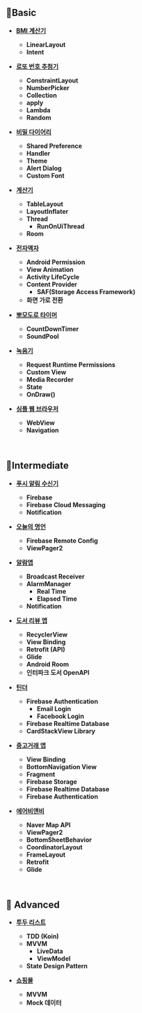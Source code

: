 ## 🥚Basic
- **[BMI 계산기](https://github.com/seoyoon528/AndroidStudy/tree/main/basic/BMI_Calculator)**
    - **LinearLayout**
    - **Intent**
    
- **[로또 번호 추첨기](https://github.com/seoyoon528/AndroidStudy/tree/main/basic/Lottery_Number)**
    - **ConstraintLayout**
    - **NumberPicker**
    - **Collection**
    - **apply**
    - **Lambda**
    - **Random**
    
- **[비밀 다이어리](https://github.com/seoyoon528/AndroidStudy/tree/main/basic/Secret_Diary)**
    - **Shared Preference**
    - **Handler**
    - **Theme**
    - **Alert Dialog**
    - **Custom Font**
    
- **[계산기](https://github.com/seoyoon528/AndroidStudy/tree/main/basic/Calculator)**
    - **TableLayout**
    - **LayoutInflater**
    - **Thread**
        - **RunOnUiThread**
    - **Room**
    
- **[전자액자](https://github.com/seoyoon528/AndroidStudy/tree/main/basic/Photo_Frame)**
    - **Android Permission**
    - **View Animation**
    - **Activity LifeCycle**
    - **Content Provider**
        - **SAF(Storage Access Framework)**
    - **화면 가로 전환**
    
- **[뽀모도로 타이머](https://github.com/seoyoon528/AndroidStudy/tree/main/basic/Pomodoro_Timer)**
    - **CountDownTimer**
    - **SoundPool**
    
- **[녹음기](https://github.com/seoyoon528/AndroidStudy/tree/main/basic/Voice_Recorder)**
    - **Request Runtime Permissions**
    - **Custom View**
    - **Media Recorder**
    - **State**
    - **OnDraw()**
    
- **[심플 웹 브라우저](https://github.com/seoyoon528/AndroidStudy/tree/main/basic/Web_Browser)**
    - **WebView**
    - **Navigation**


<br/>

## 🐣Intermediate
- **[푸시 알림 수신기](https://github.com/seoyoon528/AndroidStudy/tree/main/intermediate/Push_Notification_Receiver_Firebase)**
    - **Firebase**
    - **Firebase Cloud Messaging**
    - **Notification**
    
- **[오늘의 명언](https://github.com/seoyoon528/AndroidStudy/tree/main/intermediate/Quote_of_the_Today)**
    - **Firebase Remote Config**
    - **ViewPager2**
    
- **[알람앱](https://github.com/seoyoon528/AndroidStudy/tree/main/intermediate/Alarm)**
    - **Broadcast Receiver**
    - **AlarmManager**
        - **Real Time**
        - **Elapsed Time**
    - **Notification**
    
- **[도서 리뷰 앱](https://github.com/seoyoon528/AndroidStudy/tree/main/intermediate/Book_Review)**
    - **RecyclerView**
    - **View Binding**
    - **Retrofit (API)**
    - **Glide**
    - **Android Room**
    - **인터파크 도서 OpenAPI**
    
- **[틴더](https://github.com/seoyoon528/AndroidStudy/tree/main/intermediate/Tinder)**
    - **Firebase Authentication**
        - **Email Login**
        - **Facebook Login**
    - **Firebase Realtime Database**
    - **CardStackView Library**
    
- **[중고거래 앱](https://github.com/seoyoon528/AndroidStudy/tree/main/intermediate/Used_Trading)**
    - **View Binding**
    - **BottomNavigation View**
    - **Fragment**
    - **Firebase Storage**
    - **Firebase Realtime Database**
    - **Firebase Authentication**
    
- **[에어비앤비](https://github.com/seoyoon528/AndroidStudy/tree/main/intermediate/Airbnb)**
    - **Naver Map API**
    - **ViewPager2**
    - **BottomSheetBehavior**
    - **CoordinatorLayout**
    - **FrameLayout**
    - **Retrofit**
    - **Glide**


<br/>

## 🐔 Advanced

- **[투두 리스트](https://github.com/seoyoon528/AndroidStudy/tree/main/advanced/ToDoList)**
    - **TDD (Koin)**
    - **MVVM**
        - **LiveData**
        - **ViewModel**
    - **State Design Pattern**
    
- **[쇼핑몰](https://github.com/seoyoon528/AndroidStudy/tree/main/advanced/ShoppingMall)**
    - **MVVM**
    - **Mock 데이터**
